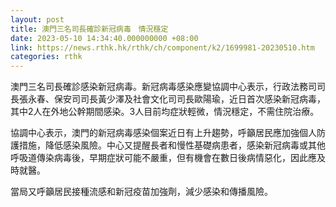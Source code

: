 ```yaml
---
layout: post
title: 澳門三名司長確診新冠病毒　情況穩定
date: 2023-05-10 14:34:40.000000000 +08:00
link: https://news.rthk.hk/rthk/ch/component/k2/1699981-20230510.htm
categories: rthk
---
```


澳門三名司長確診感染新冠病毒。新冠病毒感染應變協調中心表示，行政法務司司長張永春、保安司司長黃少澤及社會文化司司長歐陽瑜，近日首次感染新冠病毒，其中2人在外地公幹期間感染。3人目前均症狀輕微，情況穩定，不需住院治療。

協調中心表示，澳門的新冠病毒感染個案近日有上升趨勢，呼籲居民應加強個人防護措施，降低感染風險。中心又提醒長者和慢性基礎病患者，感染新冠病毒或其他呼吸道傳染病毒後，早期症狀可能不嚴重，但有機會在數日後病情惡化，因此應及時就醫。

當局又呼籲居民接種流感和新冠疫苗加強劑，減少感染和傳播風險。
